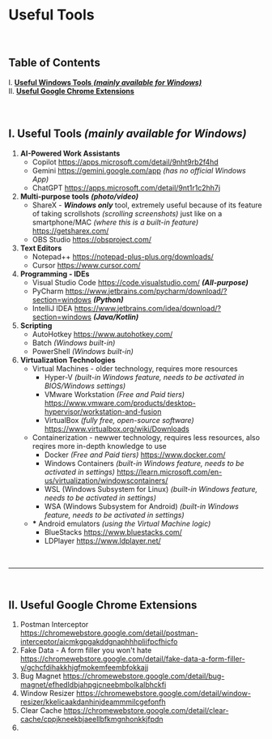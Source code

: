 # **Useful Tools**

<br>

## Table of Contents
I. [**Useful Windows Tools** ***(mainly available for Windows)***](https://github.com/RomulusMirauta/Useful_Tools/blob/main/README.md#i-useful-tools-mainly-available-for-windows)<br>
II. [**Useful Google Chrome Extensions**](https://github.com/RomulusMirauta/Useful_Tools/blob/main/README.md#ii-useful-google-chrome-extensions)<br><br><br>

## I. Useful Tools *(mainly available for Windows)*

1. **AI-Powered Work Assistants**
   - Copilot https://apps.microsoft.com/detail/9nht9rb2f4hd
   - Gemini https://gemini.google.com/app *(has no official Windows App)*
   - ChatGPT https://apps.microsoft.com/detail/9nt1r1c2hh7j
2. **Multi-purpose tools** ***(photo/video)***
   - ShareX - ***Windows only*** tool, extremely useful because of its feature of taking scrollshots *(scrolling screenshots)* just like on a smartphone/MAC *(where this is a built-in feature)* https://getsharex.com/
   - OBS Studio https://obsproject.com/
3. **Text Editors**
   - Notepad++ https://notepad-plus-plus.org/downloads/
   - Cursor https://www.cursor.com/
4. **Programming - IDEs**
   - Visual Studio Code https://code.visualstudio.com/ ***(All-purpose)***
   - PyCharm https://www.jetbrains.com/pycharm/download/?section=windows ***(Python)***
   - IntelliJ IDEA https://www.jetbrains.com/idea/download/?section=windows ***(Java/Kotlin)***
5. **Scripting**
   - AutoHotkey https://www.autohotkey.com/
   - Batch *(Windows built-in)*
   - PowerShell *(Windows built-in)*
6. **Virtualization Technologies**
   - Virtual Machines - older technology, requires more resources
      - Hyper-V *(built-in Windows feature, needs to be activated in BIOS/Windows settings)*
      - VMware Workstation *(Free and Paid tiers)* https://www.vmware.com/products/desktop-hypervisor/workstation-and-fusion
      - VirtualBox *(fully free, open-source software)* https://www.virtualbox.org/wiki/Downloads
   - Containerization - newwer technology, requires less resources, also reqires more in-depth knowledge to use
      - Docker *(Free and Paid tiers)* https://www.docker.com/
      - Windows Containers *(built-in Windows feature, needs to be activated in settings)* https://learn.microsoft.com/en-us/virtualization/windowscontainers/
      - WSL (Windows Subsystem for Linux) *(built-in Windows feature, needs to be activated in settings)*
      - WSA (Windows Subsystem for Android) *(built-in Windows feature, needs to be activated in settings)*
   - __*__ Android emulators *(using the Virtual Machine logic)*
      - BlueStacks https://www.bluestacks.com/
      - LDPlayer https://www.ldplayer.net/


<br><hr><br>


## II. Useful Google Chrome Extensions

1. Postman Interceptor https://chromewebstore.google.com/detail/postman-interceptor/aicmkgpgakddgnaphhhpliifpcfhicfo
2. Fake Data - A form filler you won't hate https://chromewebstore.google.com/detail/fake-data-a-form-filler-y/gchcfdihakkhjgfmokemfeembfokkajj
3. Bug Magnet https://chromewebstore.google.com/detail/bug-magnet/efhedldbjahpgjcneebmbolkalbhckfi
4. Window Resizer https://chromewebstore.google.com/detail/window-resizer/kkelicaakdanhinjdeammmilcgefonfh
5. Clear Cache https://chromewebstore.google.com/detail/clear-cache/cppjkneekbjaeellbfkmgnhonkkjfpdn
6. 
